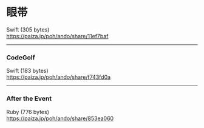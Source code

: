 眼帯
====
  
  
Swift (305 bytes)  
https://paiza.jp/poh/ando/share/11ef7baf  

  
-----
### CodeGolf
  
  
Swift (183 bytes)  
https://paiza.jp/poh/ando/share/f743fd0a  
  
  
  
-----
### After the Event
  
  
Ruby (776 bytes)  
https://paiza.jp/poh/ando/share/853ea060  
  
